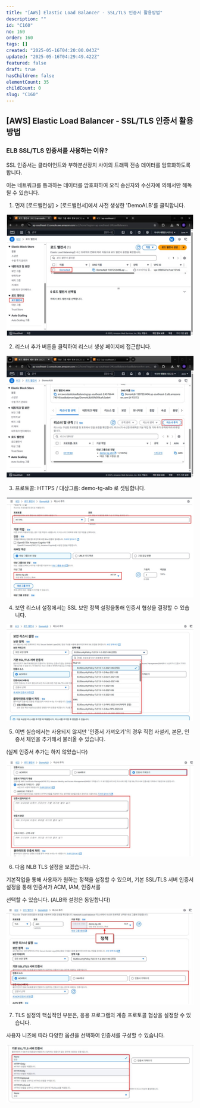 ```yaml
---
title: "[AWS] Elastic Load Balancer - SSL/TLS 인증서 활용방법"
description: ""
id: "C160"
no: 160
order: 160
tags: []
created: "2025-05-16T04:20:00.043Z"
updated: "2025-05-16T04:29:49.422Z"
featured: false
draft: true
hasChildren: false
elementCount: 35
childCount: 0
slug: "C160"
---
```


## [AWS] Elastic Load Balancer - SSL/TLS 인증서 활용방법



### ELB SSL/TLS 인증서를 사용하는 이유?

SSL 인증서는 클라이언트와 부하분산장치 사이의 트래픽 전송 데이터를 암호화하도록 합니다. 

이는 네트워크를 통과하는 데이터를 암호화하여 오직 송신자와 수신자에 의해서만 해독 될 수 있습니다.



1. 먼저 [로드밸런싱] > [로드밸런서]에서 사전 생성한 'DemoALB'를 클릭합니다.

![file](/images/4f5dbf3db6d24a532f7ccf62b6bb94d5.jpg)



2. 리스너 추가 버튼을 클릭하여 리스너 생성 페이지에 접근합니다.

![file](/images/2549d7ca042b7163addaa326ab70738d.jpg)



3. 프로토콜: HTTPS / 대상그룹: demo-tg-alb 로 셋팅합니다.

![file](/images/2ac5c06b116ee1031a85c3811fdf2b96.jpg)



4. 보안 리스너 설정에서는 SSL 보안 정책 설정을통해 인증서 협상을 결정할 수 있습니다.

![file](/images/6f10cec18b16ee69e588d3cff1c7fc5f.jpg)



5. 이번 실습에서는 사용되지 않지만 '인증서 가져오기'의 경우 직접 사설키, 본문, 인증서 체인을 추가해서 불러올 수 있습니다. 

(실제 인증서 추가는 하지 않았습니다)

![file](/images/f3281678af8028723dff456367d152cb.jpg)



6. 다음 NLB TLS 설정을 보겠습니다.

기본작업을 통해 사용자가 원하는 정책을 설정할 수 있으며, 기본 SSL/TLS 서버 인증서 설정을 통해 인증서가 ACM, IAM, 인증서를 

선택할 수 있습니다. (ALB와 설정은 동일합니다)

![file](/images/40784c8938e3b0c83e9182ec6966b05b.jpg)



7. TLS 설정의 핵심적인 부분은,  응용 프로그램의 계층 프로토콜 협상을 설정할 수 있습니다. 

사용자 니즈에 따라 다양한 옵션을 선택하여 인증서를 구성할 수 있습니다.

![file](/images/07077f257f6d006fab12f7906d4dcd0e.jpg)
